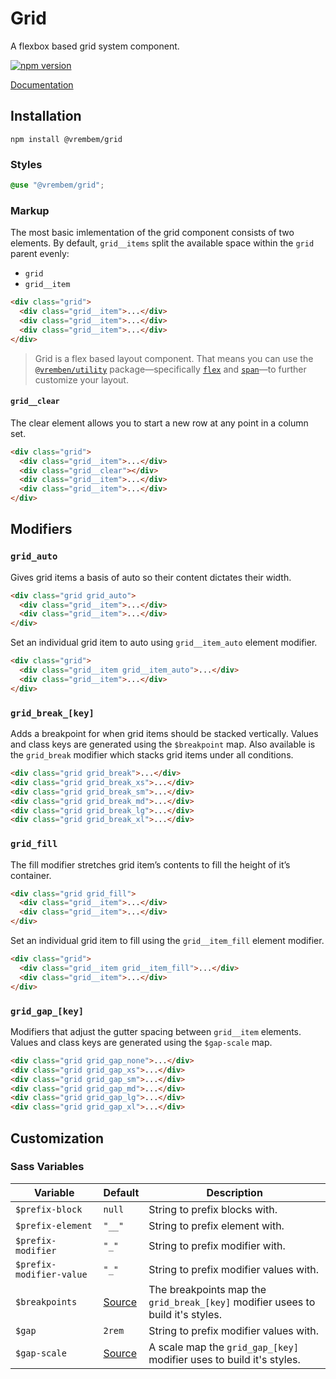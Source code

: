 # Grid

A flexbox based grid system component.

[![npm version](https://img.shields.io/npm/v/%40vrembem%2Fgrid.svg)](https://www.npmjs.com/package/%40vrembem%2Fgrid)

[Documentation](https://vrembem.com/packages/grid)

## Installation

```
npm install @vrembem/grid
```

### Styles

```scss
@use "@vrembem/grid";
```

### Markup

The most basic imlementation of the grid component consists of two elements. By default, `grid__items` split the available space within the `grid` parent evenly:

* `grid`
* `grid__item`

```html
<div class="grid">
  <div class="grid__item">...</div>
  <div class="grid__item">...</div>
  <div class="grid__item">...</div>
</div>
```

> Grid is a flex based layout component. That means you can use the [`@vremben/utility`](https://github.com/sebnitu/vrembem/tree/master/packages/utility) package—specifically [`flex`](https://github.com/sebnitu/vrembem/tree/master/packages/utility#flex) and [`span`](https://github.com/sebnitu/vrembem/tree/master/packages/utility#span)—to further customize your layout.

#### `grid__clear`

The clear element allows you to start a new row at any point in a column set.

```html
<div class="grid">
  <div class="grid__item">...</div>
  <div class="grid__clear"></div>
  <div class="grid__item">...</div>
  <div class="grid__item">...</div>
</div>
```

## Modifiers

### `grid_auto`

Gives grid items a basis of auto so their content dictates their width.

```html
<div class="grid grid_auto">
  <div class="grid__item">...</div>
  <div class="grid__item">...</div>
</div>
```

Set an individual grid item to auto using `grid__item_auto` element modifier.

```html
<div class="grid">
  <div class="grid__item grid__item_auto">...</div>
  <div class="grid__item">...</div>
</div>
```

### `grid_break_[key]`

Adds a breakpoint for when grid items should be stacked vertically. Values and class keys are generated using the `$breakpoint` map. Also available is the `grid_break` modifier which stacks grid items under all conditions.

```html
<div class="grid grid_break">...</div>
<div class="grid grid_break_xs">...</div>
<div class="grid grid_break_sm">...</div>
<div class="grid grid_break_md">...</div>
<div class="grid grid_break_lg">...</div>
<div class="grid grid_break_xl">...</div>
```

### `grid_fill`

The fill modifier stretches grid item’s contents to fill the height of it’s container.

```html
<div class="grid grid_fill">
  <div class="grid__item">...</div>
  <div class="grid__item">...</div>
</div>
```

Set an individual grid item to fill using the `grid__item_fill` element modifier.

```html
<div class="grid">
  <div class="grid__item grid__item_fill">...</div>
  <div class="grid__item">...</div>
</div>
```

### `grid_gap_[key]`

Modifiers that adjust the gutter spacing between `grid__item` elements. Values and class keys are generated using the `$gap-scale` map.

```html
<div class="grid grid_gap_none">...</div>
<div class="grid grid_gap_xs">...</div>
<div class="grid grid_gap_sm">...</div>
<div class="grid grid_gap_md">...</div>
<div class="grid grid_gap_lg">...</div>
<div class="grid grid_gap_xl">...</div>
```

## Customization

### Sass Variables

Variable | Default | Description
---|---|---
`$prefix-block` | `null` | String to prefix blocks with.
`$prefix-element` | `"__"` | String to prefix element with.
`$prefix-modifier` | `"_"` | String to prefix modifier with.
`$prefix-modifier-value` | `"_"` | String to prefix modifier values with.
`$breakpoints` | [Source](https://github.com/sebnitu/vrembem/blob/08eb7b3b55e9c55ed0027e8d9cee3d24b2ac86d6/packages/core/src/css/_variables.scss#L14-L20) | The breakpoints map the `grid_break_[key]` modifier usees to build it's styles.
`$gap` | `2rem` | String to prefix modifier values with.
`$gap-scale` | [Source](https://github.com/sebnitu/vrembem/blob/08eb7b3b55e9c55ed0027e8d9cee3d24b2ac86d6/packages/grid/src/_variables.scss#L10-L16) | A scale map the `grid_gap_[key]` modifier uses to build it's styles.
